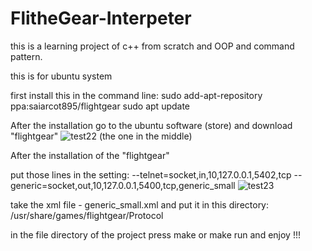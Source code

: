 # FlitheGear-Interpeter

this is a learning project of c++ from scratch and OOP and command pattern.

this is for ubuntu system

first install this in the command line:
sudo add-apt-repository ppa:saiarcot895/flightgear
sudo apt update

After the installation go to the ubuntu software (store) and download "flightgear"
![test22](https://user-images.githubusercontent.com/91196585/176131525-8a77cf74-e70d-4547-866a-7f1402bab7a0.jpeg)
(the one in the middle)

After the installation of the "flightgear"

put those lines in the setting:
--telnet=socket,in,10,127.0.0.1,5402,tcp‬‬
‫‪--generic=socket,out,10,127.0.0.1,5400,tcp,generic_small
![test23](https://user-images.githubusercontent.com/91196585/176132900-eea79aa0-2f3f-4d6c-be9c-155dffaa2cdc.jpeg)

take the xml file - generic_small.xml and put it in this directory:
/usr/share/games/flightgear/Protocol

in the file directory of the project press make or make run and enjoy !!!
